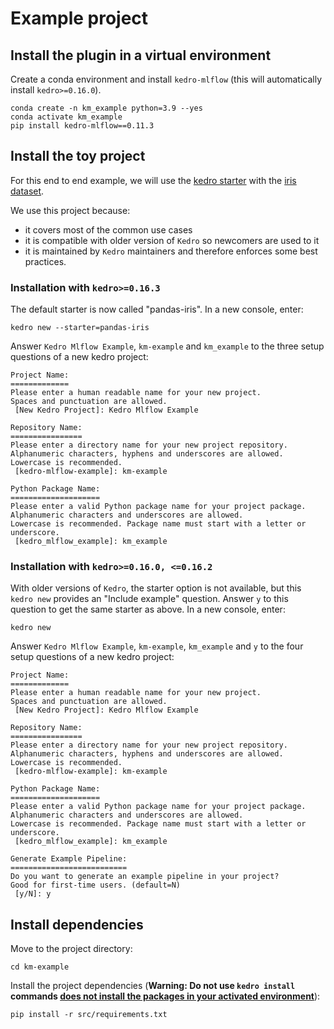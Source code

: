 # Example project

## Install the plugin in a virtual environment

Create a conda environment and install ``kedro-mlflow`` (this will automatically install ``kedro>=0.16.0``).

```console
conda create -n km_example python=3.9 --yes
conda activate km_example
pip install kedro-mlflow==0.11.3
```

## Install the toy project

For this end to end example, we will use the [kedro starter](https://kedro.readthedocs.io/en/latest/get_started/starters.html) with the [iris dataset](https://github.com/quantumblacklabs/kedro-starter-pandas-iris).

We use this project because:

- it covers most of the common use cases
- it is compatible with older version of ``Kedro`` so newcomers are used to it
- it is maintained by ``Kedro`` maintainers and therefore enforces some best practices.

### Installation with ``kedro>=0.16.3``

The default starter is now called "pandas-iris". In a new console, enter:

```console
kedro new --starter=pandas-iris
```

Answer ``Kedro Mlflow Example``, ``km-example`` and ``km_example`` to the three setup questions of a new kedro project:

```console
Project Name:
=============
Please enter a human readable name for your new project.
Spaces and punctuation are allowed.
 [New Kedro Project]: Kedro Mlflow Example

Repository Name:
================
Please enter a directory name for your new project repository.
Alphanumeric characters, hyphens and underscores are allowed.
Lowercase is recommended.
 [kedro-mlflow-example]: km-example

Python Package Name:
====================
Please enter a valid Python package name for your project package.
Alphanumeric characters and underscores are allowed.
Lowercase is recommended. Package name must start with a letter or underscore.
 [kedro_mlflow_example]: km_example
```

### Installation with ``kedro>=0.16.0, <=0.16.2``

With older versions of ``Kedro``, the starter option is not available, but this ``kedro new`` provides an "Include example" question. Answer ``y`` to this question to get the same starter as above. In a new console, enter:

```console
kedro new
```

Answer ``Kedro Mlflow Example``, ``km-example``, ``km_example`` and ``y`` to the four setup questions of a new kedro project:

```console
Project Name:
=============
Please enter a human readable name for your new project.
Spaces and punctuation are allowed.
 [New Kedro Project]: Kedro Mlflow Example

Repository Name:
================
Please enter a directory name for your new project repository.
Alphanumeric characters, hyphens and underscores are allowed.
Lowercase is recommended.
 [kedro-mlflow-example]: km-example

Python Package Name:
====================
Please enter a valid Python package name for your project package.
Alphanumeric characters and underscores are allowed.
Lowercase is recommended. Package name must start with a letter or underscore.
 [kedro_mlflow_example]: km_example

Generate Example Pipeline:
==========================
Do you want to generate an example pipeline in your project?
Good for first-time users. (default=N)
 [y/N]: y
```

## Install dependencies

Move to the project directory:

```console
cd km-example
```

Install the project dependencies (**Warning: Do not use ``kedro install`` commands [does not install the packages in your activated environment](https://github.com/quantumblacklabs/kedro/issues/589)**):

```console
pip install -r src/requirements.txt
```
